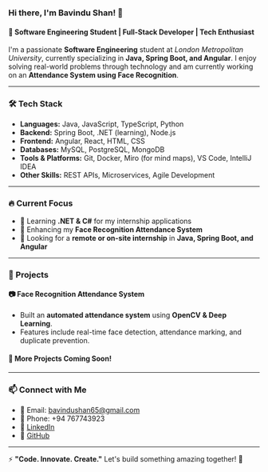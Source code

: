 ### Hi there, I'm Bavindu Shan! 👋

#### 🚀 Software Engineering Student | Full-Stack Developer | Tech Enthusiast

I'm a passionate **Software Engineering** student at *London Metropolitan University*, currently specializing in **Java, Spring Boot, and Angular**. I enjoy solving real-world problems through technology and am currently working on an **Attendance System using Face Recognition**. 

---

### 🛠️ Tech Stack
- **Languages:** Java, JavaScript, TypeScript, Python
- **Backend:** Spring Boot, .NET (learning), Node.js
- **Frontend:** Angular, React, HTML, CSS
- **Databases:** MySQL, PostgreSQL, MongoDB
- **Tools & Platforms:** Git, Docker, Miro (for mind maps), VS Code, IntelliJ IDEA
- **Other Skills:** REST APIs, Microservices, Agile Development

---

### 🔥 Current Focus
- 📌 Learning **.NET & C#** for my internship applications
- 🤖 Enhancing my **Face Recognition Attendance System**
- 🚀 Looking for a **remote or on-site internship** in **Java, Spring Boot, and Angular**

---

### 🌟 Projects
#### 📷 Face Recognition Attendance System
- Built an **automated attendance system** using **OpenCV & Deep Learning**.
- Features include real-time face detection, attendance marking, and duplicate prevention.

#### 📌 More Projects Coming Soon!

---

### 📫 Connect with Me
- 📧 Email: bavindushan65@gmail.com
- 📱 Phone: +94 767743923
- 💼 [LinkedIn](https://www.linkedin.com/in/bavindu-shan)
- 🔗 [GitHub](https://github.com/your-github-username)

---

⚡ **"Code. Innovate. Create."** Let's build something amazing together! 🚀

